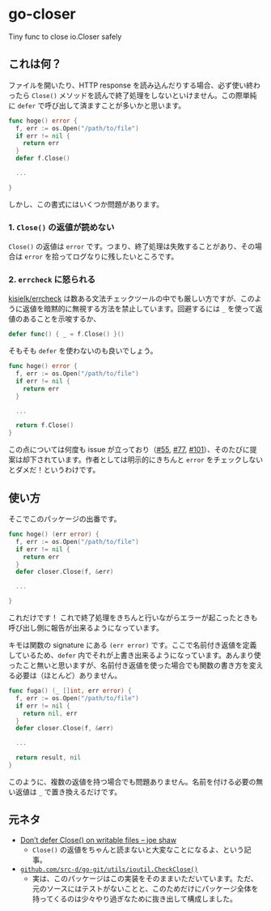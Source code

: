 # go-closer

Tiny func to close io.Closer safely

## これは何？

ファイルを開いたり、HTTP response を読み込んだりする場合、必ず使い終わったら `Close()` メソッドを読んで終了処理をしないといけません。この際単純に `defer` で呼び出して済ますことが多いかと思います。

```go
func hoge() error {
  f, err := os.Open("/path/to/file")
  if err != nil {
    return err
  }
  defer f.Close()

  ...

}
```

しかし、この書式にはいくつか問題があります。

### 1. `Close()` の返値が読めない

`Close()` の返値は `error` です。つまり、終了処理は失敗することがあり、その場合は `error` を拾ってログなりに残したいところです。

### 2. `errcheck` に怒られる

[kisielk/errcheck][errcheck] は数ある文法チェックツールの中でも厳しい方ですが、このように返値を暗黙的に無視する方法を禁止しています。回避するには `_` を使って返値のあることを示唆するか、

[errcheck]: https://github.com/kisielk/errcheck

```go
defer func() { _ = f.Close() }()
```

そもそも `defer` を使わないのも良いでしょう。

```go
func hoge() error {
  f, err := os.Open("/path/to/file")
  if err != nil {
    return err
  }

  ...

  return f.Close()
}
```

この点については何度も issue が立っており（[#55][], [#77][], [#101][]）、そのたびに提案は却下されています。作者としては明示的にきちんと `error` をチェックしないとダメだ！というわけです。

[#55]: https://github.com/kisielk/errcheck/issues/55
[#77]: https://github.com/kisielk/errcheck/issues/77
[#101]: https://github.com/kisielk/errcheck/issues/101

## 使い方

そこでこのパッケージの出番です。

```go
func hoge() (err error) {
  f, err := os.Open("/path/to/file")
  if err != nil {
    return err
  }
  defer closer.Close(f, &err)

  ...

}
```

これだけです！ これで終了処理をきちんと行いながらエラーが起こったときも呼び出し側に報告が出来るようになっています。

キモは関数の signature にある `(err error)` です。ここで名前付き返値を定義しているため、`defer` 内でそれが上書き出来るようになっています。あんまり使ったこと無いと思いますが、名前付き返値を使った場合でも関数の書き方を変える必要は（ほとんど）ありません。

```go
func fuga() (_ []int, err error) {
  f, err := os.Open("/path/to/file")
  if err != nil {
    return nil, err
  }
  defer closer.Close(f, &err)

  ...

  return result, nil
}
```

このように、複数の返値を持つ場合でも問題ありません。名前を付ける必要の無い返値は `_` で置き換えるだけです。

## 元ネタ

* [Don’t defer Close() on writable files – joe shaw](https://joeshaw.org/dont-defer-close-on-writable-files/)
  - `Close()` の返値をちゃんと読まないと大変なことになるよ、という記事。
* [`github.com/src-d/go-git/utils/ioutil.CheckClose()`](https://github.com/src-d/go-git/blob/5cf1147e1b891aee85fdd66d24cb5e8cf86531ce/utils/ioutil/common.go#L85-L92)
  - 実は、このパッケージはこの実装をそのままいただいています。ただ、元のソースにはテストがないことと、このためだけにパッケージ全体を持ってくるのは少々やり過ぎなために抜き出して構成しました。

